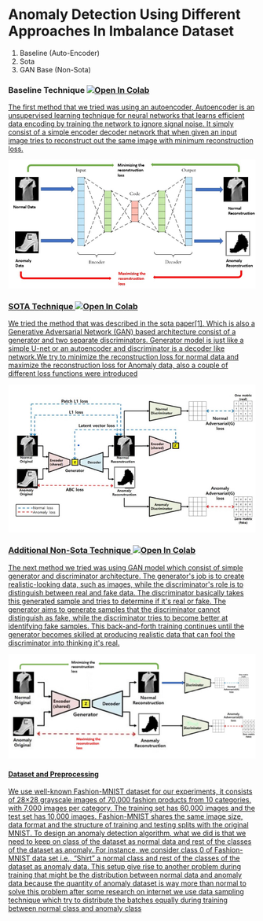 # Anomaly Detection Using Different Approaches In Imbalance Dataset
1) Baseline (Auto-Encoder)
2) Sota 
3) GAN Base (Non-Sota)

<h3> Baseline Technique <a href= "https://colab.research.google.com/github/shahkarKhan24/Anomaly-Detection-Using-Adverserial-Training/blob/main/DL_Baseline_Non_Sota_PyLightning.ipynb?authuser=1">   <img src="https://colab.research.google.com/assets/colab-badge.svg" alt="Open In Colab"/>
</h3>
<p>The first method that we tried was using an autoencoder, Autoencoder is an unsupervised learning technique for neural networks that learns efficient data encoding by training the network to ignore signal noise. It simply consist of a simple encoder decoder network that when given an input image tries to reconstruct out the same image with minimum reconstruction loss.
 <div>
<img src="https://github.com/shahkarKhan24/Anomaly-Detection-Using-Adverserial-Training/blob/main/Images/auto%20mode.jpg?raw=true" width="700" alt="Baseline Architecture Figure"/>
</div>
 
</p>



<h3> SOTA Technique <a href="https://colab.research.google.com/github/shahkarKhan24/Anomaly-Detection-Using-Adverserial-Training/blob/main/DL_Sota_PyLightning.ipynb?authuser=1" > <img src="https://colab.research.google.com/assets/colab-badge.svg" alt="Open In Colab"/>
</h3>
<p> We tried the method that was described in the sota paper[1]. Which is also a Generative Adversarial Network (GAN) based architecture consist of a generator and two separate discriminators. Generator model is just like a simple U-net or an autoencoder and discriminator is a decoder like network.We try to minimize the reconstruction loss for normal data and maximize the reconstruction loss for Anomaly data, also a couple of different loss functions were introduced
 
 <div>
<img src="https://github.com/shahkarKhan24/Anomaly-Detection-Using-Adverserial-Training/blob/main/Images/SOTA.jpg?raw=true" width="700" alt="SOTA Architecture Figure"/>
</div>
</p>


<h3> Additional Non-Sota Technique <img src="https://colab.research.google.com/assets/colab-badge.svg" alt="Open In Colab"/>
</h3>
<p>The next method we tried was using GAN model which consist of simple generator and discriminator architecture. The generator's job is to create realistic-looking data, such as images, while the discriminator's role is to distinguish between real and fake data. The discriminator basically takes this generated sample and tries to determine if it's real or fake. The generator aims to generate samples that the discriminator cannot distinguish as fake, while the discriminator tries to become better at identifying fake samples. This back-and-forth training continues until the generator becomes skilled at producing realistic data that can fool the discriminator into thinking it's real.
 
<div>
<img src="https://github.com/shahkarKhan24/Anomaly-Detection-Using-Adverserial-Training/blob/main/Images/non_sota%20additional.jpg?raw=true" width="700" alt="Baseline Architecture Figure"/>
</div>
</p>


<h4>Dataset and Preprocessing</h4>
<p>We use well-known Fashion-MNIST dataset for our experiments, it consists of 28×28 grayscale images of 70,000 fashion products from 10 categories, with 7,000 images per category. The training set has 60,000 images and the test set has 10,000 images. Fashion-MNIST shares the same image size, data format and the structure of training and testing splits with the original MNIST.
To design an anomaly detection algorithm, what we did is that we need to keep on class of the dataset as normal data and rest of the classes of the dataset as anomaly. For instance, we consider class 0 of Fashion-MNIST data set i.e., “Shirt” a normal class and rest of the classes of the dataset as anomaly data. This setup give rise to another problem during training that might be the distribution between normal data and anomaly data because the quantity of anomaly dataset is way more than normal to solve this problem after some research on internet we use data sampling technique which try to distribute the batches equally during training between normal class and anomaly class
</p>


